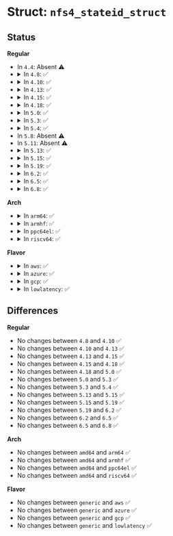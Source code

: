 # Struct: <code>nfs4_stateid_struct</code>

## Status
<b>Regular</b>
<ul>
<li>
In <code>4.4</code>: Absent ⚠️
</li>
<li>
<details>
<summary>In <code>4.8</code>: ✅</summary>

```c
struct nfs4_stateid_struct {
    char data[16];
    __be32 seqid;
    char other[12];
    enum (anon) type;
};
```
</details>
</li>
<li>
<details>
<summary>In <code>4.10</code>: ✅</summary>

```c
struct nfs4_stateid_struct {
    char data[16];
    __be32 seqid;
    char other[12];
    enum (anon) type;
};
```
</details>
</li>
<li>
<details>
<summary>In <code>4.13</code>: ✅</summary>

```c
struct nfs4_stateid_struct {
    char data[16];
    __be32 seqid;
    char other[12];
    enum (anon) type;
};
```
</details>
</li>
<li>
<details>
<summary>In <code>4.15</code>: ✅</summary>

```c
struct nfs4_stateid_struct {
    char data[16];
    __be32 seqid;
    char other[12];
    enum (anon) type;
};
```
</details>
</li>
<li>
<details>
<summary>In <code>4.18</code>: ✅</summary>

```c
struct nfs4_stateid_struct {
    char data[16];
    __be32 seqid;
    char other[12];
    enum (anon) type;
};
```
</details>
</li>
<li>
<details>
<summary>In <code>5.0</code>: ✅</summary>

```c
struct nfs4_stateid_struct {
    char data[16];
    __be32 seqid;
    char other[12];
    enum (anon) type;
};
```
</details>
</li>
<li>
<details>
<summary>In <code>5.3</code>: ✅</summary>

```c
struct nfs4_stateid_struct {
    char data[16];
    __be32 seqid;
    char other[12];
    enum (anon) type;
};
```
</details>
</li>
<li>
<details>
<summary>In <code>5.4</code>: ✅</summary>

```c
struct nfs4_stateid_struct {
    char data[16];
    __be32 seqid;
    char other[12];
    enum (anon) type;
};
```
</details>
</li>
<li>
In <code>5.8</code>: Absent ⚠️
</li>
<li>
In <code>5.11</code>: Absent ⚠️
</li>
<li>
<details>
<summary>In <code>5.13</code>: ✅</summary>

```c
struct nfs4_stateid_struct {
    char data[16];
    __be32 seqid;
    char other[12];
    enum (anon) type;
};
```
</details>
</li>
<li>
<details>
<summary>In <code>5.15</code>: ✅</summary>

```c
struct nfs4_stateid_struct {
    char data[16];
    __be32 seqid;
    char other[12];
    enum (anon) type;
};
```
</details>
</li>
<li>
<details>
<summary>In <code>5.19</code>: ✅</summary>

```c
struct nfs4_stateid_struct {
    char data[16];
    __be32 seqid;
    char other[12];
    enum (anon) type;
};
```
</details>
</li>
<li>
<details>
<summary>In <code>6.2</code>: ✅</summary>

```c
struct nfs4_stateid_struct {
    char data[16];
    __be32 seqid;
    char other[12];
    enum (anon) type;
};
```
</details>
</li>
<li>
<details>
<summary>In <code>6.5</code>: ✅</summary>

```c
struct nfs4_stateid_struct {
    char data[16];
    __be32 seqid;
    char other[12];
    enum (anon) type;
};
```
</details>
</li>
<li>
<details>
<summary>In <code>6.8</code>: ✅</summary>

```c
struct nfs4_stateid_struct {
    char data[16];
    __be32 seqid;
    char other[12];
    enum (anon) type;
};
```
</details>
</li>
</ul>
<b>Arch</b>
<ul>
<li>
<details>
<summary>In <code>arm64</code>: ✅</summary>

```c
struct nfs4_stateid_struct {
    char data[16];
    __be32 seqid;
    char other[12];
    enum (anon) type;
};
```
</details>
</li>
<li>
<details>
<summary>In <code>armhf</code>: ✅</summary>

```c
struct nfs4_stateid_struct {
    char data[16];
    __be32 seqid;
    char other[12];
    enum (anon) type;
};
```
</details>
</li>
<li>
<details>
<summary>In <code>ppc64el</code>: ✅</summary>

```c
struct nfs4_stateid_struct {
    char data[16];
    __be32 seqid;
    char other[12];
    enum (anon) type;
};
```
</details>
</li>
<li>
<details>
<summary>In <code>riscv64</code>: ✅</summary>

```c
struct nfs4_stateid_struct {
    char data[16];
    __be32 seqid;
    char other[12];
    enum (anon) type;
};
```
</details>
</li>
</ul>
<b>Flavor</b>
<ul>
<li>
<details>
<summary>In <code>aws</code>: ✅</summary>

```c
struct nfs4_stateid_struct {
    char data[16];
    __be32 seqid;
    char other[12];
    enum (anon) type;
};
```
</details>
</li>
<li>
<details>
<summary>In <code>azure</code>: ✅</summary>

```c
struct nfs4_stateid_struct {
    char data[16];
    __be32 seqid;
    char other[12];
    enum (anon) type;
};
```
</details>
</li>
<li>
<details>
<summary>In <code>gcp</code>: ✅</summary>

```c
struct nfs4_stateid_struct {
    char data[16];
    __be32 seqid;
    char other[12];
    enum (anon) type;
};
```
</details>
</li>
<li>
<details>
<summary>In <code>lowlatency</code>: ✅</summary>

```c
struct nfs4_stateid_struct {
    char data[16];
    __be32 seqid;
    char other[12];
    enum (anon) type;
};
```
</details>
</li>
</ul>

## Differences
<b>Regular</b>
<ul>
<li>
No changes between <code>4.8</code> and <code>4.10</code> ✅
</li>
<li>
No changes between <code>4.10</code> and <code>4.13</code> ✅
</li>
<li>
No changes between <code>4.13</code> and <code>4.15</code> ✅
</li>
<li>
No changes between <code>4.15</code> and <code>4.18</code> ✅
</li>
<li>
No changes between <code>4.18</code> and <code>5.0</code> ✅
</li>
<li>
No changes between <code>5.0</code> and <code>5.3</code> ✅
</li>
<li>
No changes between <code>5.3</code> and <code>5.4</code> ✅
</li>
<li>
No changes between <code>5.13</code> and <code>5.15</code> ✅
</li>
<li>
No changes between <code>5.15</code> and <code>5.19</code> ✅
</li>
<li>
No changes between <code>5.19</code> and <code>6.2</code> ✅
</li>
<li>
No changes between <code>6.2</code> and <code>6.5</code> ✅
</li>
<li>
No changes between <code>6.5</code> and <code>6.8</code> ✅
</li>
</ul>
<b>Arch</b>
<ul>
<li>
No changes between <code>amd64</code> and <code>arm64</code> ✅
</li>
<li>
No changes between <code>amd64</code> and <code>armhf</code> ✅
</li>
<li>
No changes between <code>amd64</code> and <code>ppc64el</code> ✅
</li>
<li>
No changes between <code>amd64</code> and <code>riscv64</code> ✅
</li>
</ul>
<b>Flavor</b>
<ul>
<li>
No changes between <code>generic</code> and <code>aws</code> ✅
</li>
<li>
No changes between <code>generic</code> and <code>azure</code> ✅
</li>
<li>
No changes between <code>generic</code> and <code>gcp</code> ✅
</li>
<li>
No changes between <code>generic</code> and <code>lowlatency</code> ✅
</li>
</ul>
